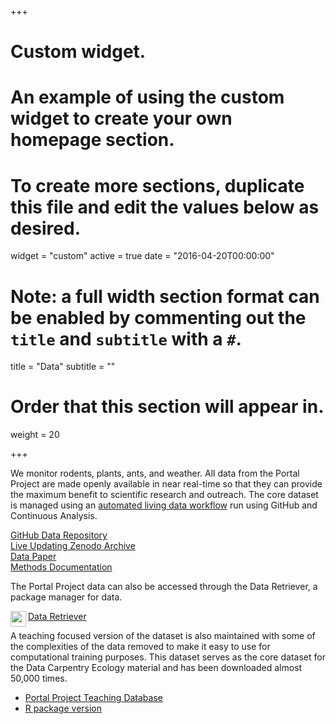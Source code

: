 +++
# Custom widget.
# An example of using the custom widget to create your own homepage section.
# To create more sections, duplicate this file and edit the values below as desired.
widget = "custom"
active = true
date = "2016-04-20T00:00:00"

# Note: a full width section format can be enabled by commenting out the `title` and `subtitle` with a `#`.
title = "Data"
subtitle = ""

# Order that this section will appear in.
weight = 20

+++

We monitor rodents, plants, ants, and weather. All data from the Portal Project are made openly available in near real-time so that they can provide the maximum benefit to scientific research and outreach. The core dataset is managed using an [automated living data workflow](https://www.biorxiv.org/content/early/2018/06/12/344804) run using GitHub and Continuous Analysis.

[<i class="fa fa-download"></i> GitHub Data Repository](https://github.com/weecology/PortalData)  
[<i class="fa fa-download"></i> Live Updating Zenodo Archive](https://doi.org/10.5281/zenodo.1215988)  
[<i class="fa fa-file"></i> Data Paper](https://www.biorxiv.org/content/early/2018/05/28/332783)  
[<i class="fa fa-book"></i> Methods Documentation](https://github.com/weecology/PortalData/blob/master/SiteandMethods/Methods.md)

The Portal Project data can also be accessed through the Data Retriever, a package manager for data.

[<img src="../img/headers/retriever_logo_small.png" align="left" height="25px" width="25px"> Data Retriever](https://www.data-retriever.org/)

A teaching focused version of the dataset is also maintained with some of the complexities of the data removed to make it easy to use for computational training purposes. This dataset serves as the core dataset for the Data Carpentry Ecology material and has been downloaded almost 50,000 times.

* [Portal Project Teaching Database](https://doi.org/10.6084/m9.figshare.1314459)
* [R package version](https://github.com/weecology/ratdat)